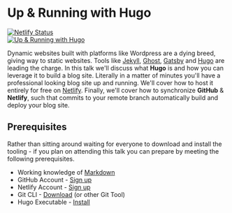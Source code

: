 # Up & Running with Hugo

[![Netlify Status](https://api.netlify.com/api/v1/badges/cddf20c6-3cb6-4eca-a660-2a8113b2848b/deploy-status)](https://app.netlify.com/sites/learn-hugo/deploys)
<br/>
[![Up & Running with Hugo](https://img.shields.io/website-up-down-green-red/http/shields.io.svg)](https://learn-hugo.netlify.com/)

Dynamic websites built with platforms like Wordpress are a dying breed, giving way to static websites. Tools like [Jekyll](https://jekyllrb.com/), [Ghost](https://ghost.org/), [Gatsby](https://www.gatsbyjs.org/) and [Hugo](https://gohugo.io/) are leading the charge. In this talk we'll discuss what __Hugo__ is and how you can leverage it to build a blog site. Literally in a matter of minutes you'll have a professional looking blog site up and running. We'll cover how to host it entirely for free on [Netlify](https://www.netlify.com/). Finally, we'll cover how to synchronize __GitHub__ & __Netlify__, such that commits to your remote branch automatically build and deploy your blog site.

## Prerequisites

Rather than sitting around waiting for everyone to download and install the tooling - if you plan on attending this talk you can prepare by meeting the following prerequisites.

 - Working knowledge of [Markdown](https://www.markdownguide.org/getting-started)
 - GitHub Account - [Sign up](https://github.com/join)
 - Netlify Account - [Sign up](https://app.netlify.com/signup)
 - Git CLI - [Download](https://git-scm.com/downloads) (or other Git Tool)
 - Hugo Executable - [Install](https://gohugo.io/getting-started/installing/)
